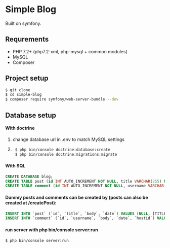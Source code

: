 # Simple Blog

Built on symfony.

## Requrements

  * PHP 7.2+ (php7.2-xml, php-mysql + common modules)
  * MySQL
  * Composer

## Project setup

```sh
$ git clone
$ cd simple-blog
$ composer require symfony/web-server-bundle --dev
```

## Database setup

#### With doctrine
1. change database url in .env to match MySQL settings
2. ```sh
    $ php bin/console doctrine:database:create
    $ php bin/console doctrine:migrations:migrate
    ```

#### With SQL

```sql
CREATE DATABASE blog;
CREATE TABLE post (id INT AUTO_INCREMENT NOT NULL, title VARCHAR(255) NOT NULL, body VARCHAR(2048) NOT NULL, date DATETIME NOT NULL, PRIMARY KEY(id)) DEFAULT CHARACTER SET utf8mb4 COLLATE utf8mb4_unicode_ci ENGINE = InnoDB;
CREATE TABLE comment (id INT AUTO_INCREMENT NOT NULL, username VARCHAR(255) NOT NULL, body VARCHAR(1024) NOT NULL, date DATETIME NOT NULL, hostid INT NOT NULL, PRIMARY KEY(id)) DEFAULT CHARACTER SET utf8mb4 COLLATE utf8mb4_unicode_ci ENGINE = InnoDB;
```

#### Dummy posts and comments can be created by (posts can also be created at /createPost):
```sql
INSERT INTO `post` (`id`, `title`, `body`, `date`) VALUES (NULL, [TITLE], [BODY], [DATE ex('2018-06-08 00:00:00'));
INSERT INTO `comment` (`id`, `username`, `body`, `date`, `hostid`) VALUES (NULL, [USERNAME], [BODY], [DATE ex('2018-06-08 00:00:00'), [ID_OF_PARENT_POST]);
```
#### run server with php bin/console server:run
```sh
$ php bin/console server:run
```
